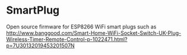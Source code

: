 # SmartPlug
Open source firmware for ESP8266 WiFi smart plugs such as http://www.banggood.com/Smart-Home-WiFi-Socket-Switch-UK-Plug-Wireless-Timer-Remote-Control-p-1022471.html?p=7U30132019453201507N
